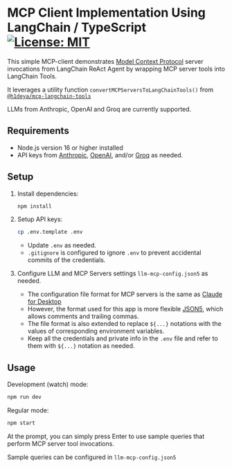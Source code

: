 # MCP Client Implementation Using LangChain / TypeScript [![License: MIT](https://img.shields.io/badge/License-MIT-blue.svg)](https://github.com/hideya/mcp-langchain-client-ts/blob/main/LICENSE)

This simple MCP-client demonstrates
[Model Context Protocol](https://modelcontextprotocol.io/) server invocations from
LangChain ReAct Agent by wrapping MCP server tools into LangChain Tools.

It leverages a utility function `convertMCPServersToLangChainTools()`
from [`@h1deya/mcp-langchain-tools`](https://www.npmjs.com/package/@h1deya/mcp-langchain-tools)

LLMs from Anthropic, OpenAI and Groq are currently supported.

## Requirements

- Node.js version 16 or higher installed
- API keys from [Anthropic](https://console.anthropic.com/settings/keys),
  [OpenAI](https://platform.openai.com/api-keys), and/or
  [Groq](https://console.groq.com/keys)
  as needed.

## Setup
1. Install dependencies:
    ```bash
    npm install
    ```

2. Setup API keys:
    ```bash
    cp .env.template .env
    ```
    - Update `.env` as needed.
    - `.gitignore` is configured to ignore `.env`
      to prevent accidental commits of the credentials.

3. Configure LLM and MCP Servers settings `llm-mcp-config.json5` as needed.

    - The configuration file format for MCP servers is the same as
      [Claude for Desktop](https://modelcontextprotocol.io/quickstart/user) 
    - However, the format used for this app is more flexible [JSON5](https://json5.org/),
      which allows comments and trailing commas.
    - The file format is also extended to
      replace `${...}` notations with the values of corresponding environment variables.
    - Keep all the credentials and private info in the `.env` file
      and refer to them with `${...}` notation as needed.


## Usage
Development (watch) mode:
```bash
npm run dev
```
Regular mode:
```bash
npm start
```

At the prompt, you can simply press Enter to use sample queries that perform MCP server tool invocations.

Sample queries can be configured in  `llm-mcp-config.json5`
